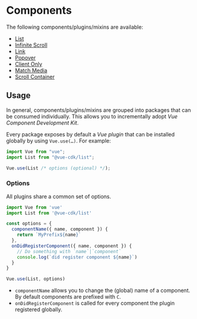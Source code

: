 # Components

The following components/plugins/mixins are available:

- [List](./list)
- [Infinite Scroll](./infinite-scroll)
- [Link](./link)
- [Popover](./popover)
- [Client Only](./client-only)
- [Match Media](./match-media)
- [Scroll Container](./scroll-container)

## Usage

In general, components/plugins/mixins are grouped into packages that can be consumed individually. This allows you to incrementally adopt _Vue Component Development Kit_.

Every package exposes by default a _Vue plugin_ that can be installed globally by using `Vue.use(…)`. For example:

```js
import Vue from "vue";
import List from "@vue-cdk/list";

Vue.use(List /* options (optional) */);
```

### Options

All plugins share a common set of options.

```js
import Vue from 'vue'
import List from '@vue-cdk/list'

const options = {
  componentName({ name, component }) {
    return `MyPrefix${name}`
  },
  onDidRegisterComponent({ name, component }) {
    // Do something with `name`|`component`
    console.log(`did register component ${name}`)
  }
}

Vue.use(List, options)
```

- `componentName` allows you to change the (global) name of a component. By default components are prefixed with `C`.
- `onDidRegisterComponent` is called for every component the plugin registered globally.

